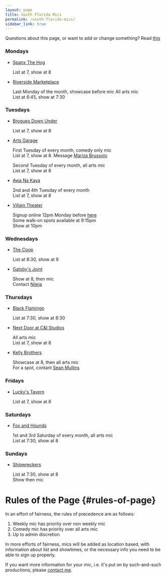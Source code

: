 ```yaml
---
layout: page
title: South Florida Mics
permalink: /south-florida-mics/
sidebar_link: true
---
```

Questions about this page, or want to add or change something? Read [this](#rules-of-page)
### Mondays
* [Spanx The Hog](https://goo.gl/maps/bmRxkxoqnB9uunEW7)

   List at 7, show at 8

* [Riverside Marketplace](https://g.page/RiversidePlantation?share)

   Last Monday of the month, showcase before mic
   All arts mic  
   List at 6:45, show at 7:30


### Tuesdays
* [Brogues Down Under](https://goo.gl/maps/si99KmtxrLDfVA3S9)

   List at 7, show at 8

* [Arts Garage](https://goo.gl/maps/ezaCaRiHiBXRZSfJ9)

   First Tuesday of every month, comedy only mic  
   List at 7, show at 8. Message [Mariza Brussolo](https://www.instagram.com/marizabrussolo/)

   Second Tuesday of every month, all arts mic  
   List at 7, show at 8

* [Awa Na Kava](https://g.page/AwaNaKava?share)

   2nd and 4th Tuesday of every month  
   List at 7, show at 8

* [Villain Theater](https://g.page/villaintheater?share)

   Signup online 12pm Monday before [here](https://www.villaintheater.com/openmic)  
   Some walk-on spots available at 9:15pm  
   Show at 10pm

### Wednesdays
* [The Coop](https://goo.gl/maps/f1XJEp9AUN4eXzj27)

   List at 8:30, show at 9

* [Gatsby's Joint](https://g.page/gatsbysjoint?share)

   Show at 8, then mic  
   Contact [Nileja](https://www.instagram.com/nilejacomedian/)

### Thursdays
* [Black Flamingo](https://g.page/BlackFlamingoBrewingCompany?share)

   List at 7:30, show at 8:30

* [Next Door at C&I Studios](https://g.page/nextdoorci?share)

   All arts mic  
   List at 7, show at 8

* [Kelly Brothers](https://g.page/kelly-brothers-irish-pub-fl?share)

  Showcase at 8, then all arts mic  
  For a spot, contant [Sean Mullins](https://www.instagram.com/seantmullins/)

### Fridays
* [Lucky's Tavern](https://g.page/luckystavern?share)

   List at 7, show at 8

### Saturdays
* [Fox and Hounds](https://goo.gl/maps/LYnSiCkQ96b1K39r6)

   1st and 3rd Saturday of every month, all arts mic  
   List at 7:30, show at 8

### Sundays
* [Shipwreckers](https://goo.gl/maps/erpLKJs64VGJpFnJ6)

   List at 7:30, show at 8  
   Show then mic
  




# Rules of the Page {#rules-of-page}
In an effort of fairness, the rules of precedence are as follows: 
1. Weekly mic has priority over non weekly mic
2. Comedy mic has priority over all arts mic
3. Up to admin discretion

In more efforts of fairness, mics will be added as location based,
with information about list and showtimes, or the necessary info you need
to be able to sign up properly. 

If you want more information for your mic, i.e. it's put on by such-and-such productions, please [contact me](mailto:max.haub@gmail.com). 

